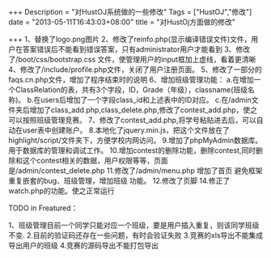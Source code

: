 +++
Description = "对HustOJ系统做的一些修改"
Tags = ["HustOJ","修改"]
date = "2013-05-11T16:43:03+08:00"
title = "对HustOj方面做的修改"

+++
1、替换了logo.png图片
2、修改了reinfo.php(显示编译错误文件)文件，用户在答案错误后不能看到错误答案，只有administrator用户才能看到
3、修改了/boot/css/bootstrap.css 文件，使管理用户的input框加上虚线，看着更清晰
4、修改了/include/profile.php文件，关闭了用户注册页面。
5、修改了一部分的faqs.cn.php文件，增加了程序结束时的说明
6、增加班级管理功能：
a.在增加一个ClassRelation的表，共有3个字段，ID，Grade（年级），classname(班级名称)。
b.在users后增加了一个字段class_id和上述表中的ID对应。
c.在/admin文件夹后增加了class_add.php,class_delete.php,修改了contest_add.php，使之可以按照班级管理竞赛。
7、修改了contest_add.php,将学号粘贴进去后，可以自动在user表中创建账户。
8.本地化了jquery.min.js，把这个文件放在了highlight/script/文件夹下，方便学校内网访问。
9.增加了phpMyAdmin数据库。用于数据库的管理和调试工作。
10.增加contest的删除功能，删除contest,同时删除和这个contest相关的数据，用户权限等等，页面是/admin/contest_delete.php
11.修改了/admin/menu.php 增加了首页 避免框架重复嵌套的bug、班级管理，增加班级 功能。
12.修改了页脚
14.修正了watch.php的功能。使之正常运行

TODO in Freatured：

1、班级管理目前一个同学只能对应一个班级，要是用户插入重复，则该同学班级不变.
2.目前的验证码还存在一些问题，有时会验证失败
3.竞赛的xls导出不能集成导出用户的班级
4.竞赛的源码导出不能打包导出
